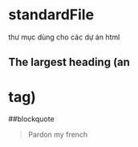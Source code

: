 # standardFile
thư mục dùng cho các dự án html

## The largest heading (an <h1> tag)
##blockquote
> Pardon my french

<html>
  <body></body>
<html>
